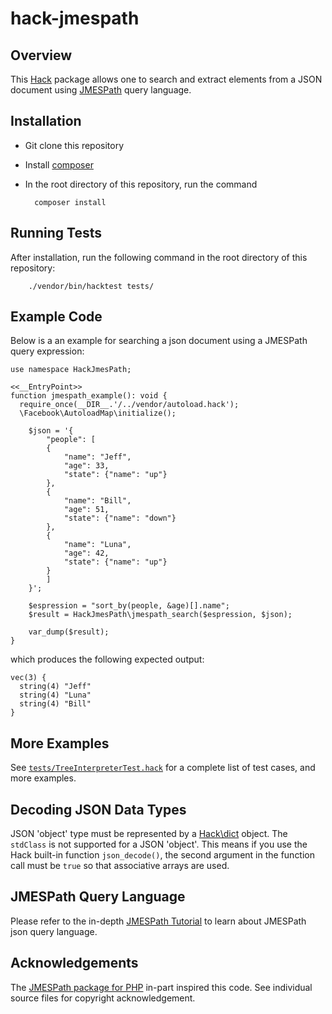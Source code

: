 # hack-jmespath

## Overview

This [Hack](http://hacklang.org) package allows one to search and extract elements from a JSON document using [JMESPath](http://jmespath.org) query language. 

## Installation

* Git clone this repository
* Install [composer](https://getcomposer.org/)
* In the root directory of this repository, run the command
  
        composer install

## Running Tests
After installation, run the following command in the root directory of this repository:

        ./vendor/bin/hacktest tests/
    
## Example Code

Below is a an example for searching a json document using a JMESPath query expression:

```
use namespace HackJmesPath;

<<__EntryPoint>>
function jmespath_example(): void {
  require_once(__DIR__.'/../vendor/autoload.hack');
  \Facebook\AutoloadMap\initialize();

    $json = '{
        "people": [
        {
            "name": "Jeff",
            "age": 33,
            "state": {"name": "up"}
        },
        {
            "name": "Bill",
            "age": 51,
            "state": {"name": "down"}
        },
        {
            "name": "Luna",
            "age": 42,
            "state": {"name": "up"}
        }
        ]
    }';

    $espression = "sort_by(people, &age)[].name";
    $result = HackJmesPath\jmespath_search($espression, $json);

    var_dump($result);
}
```

which produces the following expected output:

```
vec(3) {
  string(4) "Jeff"
  string(4) "Luna"
  string(4) "Bill"
}
```

## More Examples

See [```tests/TreeInterpreterTest.hack```](tests/TreeInterpreterTest.hack) for a complete list of test cases, and more examples. 

## Decoding JSON Data Types

JSON 'object' type must be represented by a [Hack\dict](https://docs.hhvm.com/hack/arrays-and-collections/introduction) object. The ```stdClass``` is not supported for a JSON 'object'. This means if you use the Hack built-in function ```json_decode()```, the second argument in the function call must be ```true``` so that associative arrays are used.

## JMESPath Query Language

Please refer to the in-depth [JMESPath Tutorial](https://jmespath.org/tutorial.html) to learn about JMESPath json query language.

## Acknowledgements
The [JMESPath package for PHP](https://github.com/jmespath/jmespath.php) in-part inspired this code. See individual source files for copyright acknowledgement.

